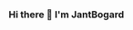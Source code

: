 ### Hi there 👋 I'm JantBogard
<!--
.. image:: https://wakatime.com/share/@JantBogard/7d92ebfa-a68d-4146-bb2b-b7133882f1fc.png
    :target: https://wakatime.com/
    -->

